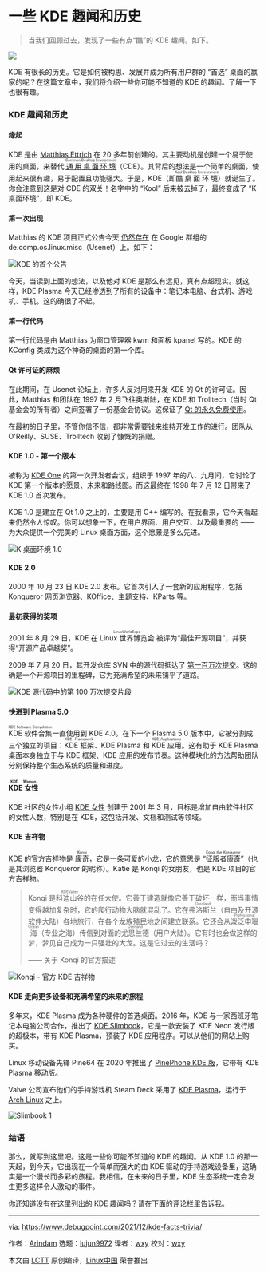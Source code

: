 [#]: subject: "Interesting KDE Facts and Trivia that You Should Know About"
[#]: via: "https://www.debugpoint.com/2021/12/kde-facts-trivia/"
[#]: author: "Arindam https://www.debugpoint.com/author/admin1/"
[#]: collector: "lujun9972"
[#]: translator: "wxy"
[#]: reviewer: "wxy"
[#]: publisher: "wxy"
[#]: url: "https://linux.cn/article-14299-1.html"

一些 KDE 趣闻和历史
======

> 当我们回顾过去，发现了一些有点“酷”的 KDE 趣闻。如下。

![](https://img.linux.net.cn/data/attachment/album/202202/23/193047v98lqj2mja9asvmj.jpg)

KDE 有很长的历史。它是如何被构思、发展并成为所有用户群的 “首选” 桌面的赢家的呢？在这篇文章中，我们将介绍一些你可能不知道的 KDE 的趣闻。了解一下也很有趣。

### KDE 趣闻和历史

#### 缘起

KDE 是由 [Matthias Ettrich][1] 在 20 多年前创建的。其主要动机是创建一个易于使用的桌面，来替代 <ruby>[通用桌面环境][2]<rt>Common Desktop Environment</rt></ruby>（CDE）。其背后的想法是一个简单的桌面，使用起来很有趣，易于配置且功能强大。于是，KDE（即<ruby>酷桌面环境<rt>Kool Desktop Environment</rt></ruby>）就诞生了。你会注意到这是对 CDE 的双关！名字中的 “Kool” 后来被去掉了，最终变成了 “K 桌面环境”，即 KDE。

#### 第一次出现

Matthias 的 KDE 项目正式公告今天 [仍然存在][3] 在 Google 群组的 de.comp.os.linux.misc（Usenet）上。如下：

![KDE 的首个公告][4]

今天，当读到上面的想法，以及他对 KDE 是那么有远见，真有点超现实。就这样，KDE Plasma 今天已经渗透到了所有的设备中：笔记本电脑、台式机、游戏机、手机。这的确很了不起。

#### 第一行代码

第一行代码是由 Matthias 为窗口管理器 kwm 和面板 kpanel 写的。KDE 的 KConfig 类成为这个神奇的桌面的第一个库。

#### Qt 许可证的麻烦

在此期间，在 Usenet 论坛上，许多人反对用来开发 KDE 的 Qt 的许可证。因此，Matthias 和团队在 1997 年 2 月飞往奥斯陆，在 KDE 和 Trolltech（当时 Qt 基金会的所有者）之间签署了一份基金会协议。这保证了 [Qt 的永久免费使用][5]。

在最初的日子里，不管你信不信，都非常需要钱来维持开发工作的进行。团队从 O'Reilly、SUSE、Trolltech 收到了慷慨的捐赠。

#### KDE 1.0 - 第一个版本

被称为 [KDE One][6] 的第一次开发者会议，组织于 1997 年的八、九月间，它讨论了 KDE 第一个版本的愿景、未来和路线图。而这最终在 1998 年 7 月 12 日带来了 KDE 1.0 首次发布。

KDE 1.0 是建立在 Qt 1.0 之上的，主要是用 C++ 编写的。在我看来，它今天看起来仍然令人惊叹。你可以想象一下，在用户界面、用户交互、以及最重要的 —— 为大众提供一个完美的 Linux 桌面方面，这个愿景是多么先进。

![K 桌面环境 1.0][7]

#### KDE 2.0

2000 年 10 月 23 日 KDE 2.0 发布。它首次引入了一套新的应用程序，包括 Konqueror 网页浏览器、KOffice、主题支持、KParts 等。

#### 最初获得的奖项

2001 年 8 月 29 日，KDE 在 <ruby>Linux 世界博览会<rt>LinuxWorldExpo</rt></ruby> 被评为“最佳开源项目”，并获得“开源产品卓越奖”。

2009 年 7 月 20 日，其开发仓库 SVN 中的源代码抵达了 [第一百万次提交][9]。这的确是一个开源项目的里程碑，它为充满希望的未来铺平了道路。

![KDE 源代码中的第 100 万次提交片段][10]

#### 快进到 Plasma 5.0

<ruby>KDE 软件合集<rt>KDE Software Compilation</rt></ruby>一直使用到 KDE 4.0。在下一个 Plasma 5.0 版本中，它被分割成三个独立的项目：<ruby>KDE 框架<rt>KDE Framework</rt></ruby>、KDE Plasma 和 <ruby>KDE 应用<rt>KDE Applications</rt></ruby>。这有助于 KDE Plasma 桌面本身独立于与 KDE 框架、KDE 应用的发布节奏。这种模块化的方法帮助团队分别保持整个生态系统的质量和进度。

#### <ruby>KDE 女性<rt>KDE Woman</rt></ruby>

KDE 社区的女性小组 [KDE 女性][11] 创建于 2001 年 3 月，目标是增加自由软件社区的女性人数，特别是在 KDE，这包括开发、文档和测试等领域。

#### KDE 吉祥物

KDE 的官方吉祥物是 <ruby>[康奇][12]<rt>Konqi</rt></ruby>，它是一条可爱的小龙，它的意思是 “<ruby>征服者康奇<rt>Konqi     the Konqueror</rt></ruby>”（也是其浏览器 Konqueror 的昵称）。Katie 是 Konqi 的女朋友，也是 KDE 项目的官方吉祥物。

> Konqi 是<ruby>科迪山谷<rt>KDEValley</rt></ruby>的在任大使。它善于建造就像它善于破坏一样，而当事情变得越加复杂时，它的爬行动物大脑就混乱了。它在<ruby>弗洛斯兰<rt>Flossland</rt></ruby>（自由及开源软件大陆）各地旅行，在各个龙族殖民地之间建立联系。它还会从<ruby>泼泛申瑙海<rt>Professional Ocean</rt></ruby>（专业之海）传信到对面的<ruby>尤思兰德<rt>Userland</rt></ruby>（用户大陆）。它有时也会做这样的梦，梦见自己成为一只强壮的大龙。这是它过去的生活吗？
>
> —— 关于 Konqi 的官方描述

![Konqi - 官方 KDE 吉祥物][13]

#### KDE 走向更多设备和充满希望的未来的旅程

多年来，KDE Plasma 成为各种硬件的首选桌面。2016 年，KDE 与一家西班牙笔记本电脑公司合作，推出了 [KDE Slimbook][14]，它是一款安装了 KDE Neon 发行版的超极本，带有 KDE Plasma，预装了 KDE 应用程序。可以从他们的网站上购买。

Linux 移动设备先锋 Pine64 在 2020 年推出了 [PinePhone KDE 版][15]，它带有 KDE Plasma 移动版。

Valve 公司宣布他们的手持游戏机 Steam Deck 采用了 [KDE Plasma][16]，运行于 [Arch Linux][17] 之上。

![Slimbook 1][18]

### 结语

那么，就写到这里吧。这是一些你可能不知道的 KDE 的趣闻。从 KDE 1.0 的那一天起，到今天，它出现在一个简单而强大的由 KDE 驱动的手持游戏设备里，这确实是一个漫长而多彩的旅程。我相信，在未来的日子里，KDE 生态系统一定会发生更多这样令人激动的事件。

你还知道没有在这里列出的 KDE 趣闻吗？请在下面的评论栏里告诉我。

--------------------------------------------------------------------------------

via: https://www.debugpoint.com/2021/12/kde-facts-trivia/

作者：[Arindam][a]
选题：[lujun9972][b]
译者：[wxy](https://github.com/wxy)
校对：[wxy](https://github.com/wxy)

本文由 [LCTT](https://github.com/LCTT/TranslateProject) 原创编译，[Linux中国](https://linux.cn/) 荣誉推出

[a]: https://www.debugpoint.com/author/admin1/
[b]: https://github.com/lujun9972
[1]: https://en.wikipedia.org/wiki/Matthias_Ettrich
[2]: https://sourceforge.net/projects/cdesktopenv/
[3]: https://groups.google.com/g/de.comp.os.linux.misc/c/SDbiV3Iat_s/m/zv_D_2ctS8sJ
[4]: https://www.debugpoint.com/wp-content/uploads/2021/12/KDE-Facts-and-Trivia-The-First-Announcement-1024x528.jpg
[5]: https://dot.kde.org/2016/01/13/qt-guaranteed-stay-free-and-open-%E2%80%93-legal-update
[6]: https://community.kde.org/KDE_Project_History/KDE_One_(Developer_Meeting)
[7]: https://www.debugpoint.com/wp-content/uploads/2021/12/K-Desktop-Environment-1.0.jpg
[8]: https://www.debugpoint.com/2020/07/kaos-2020-07-release/
[9]: https://marc.info/?l=kde-commits&m=124811211002267&w=2
[10]: https://www.debugpoint.com/wp-content/uploads/2021/12/Snippet-of-the-Millionth-Commit-in-KDE-Source-Code.jpg
[11]: https://community.kde.org/KDE_Women
[12]: https://community.kde.org/Konqi
[13]: https://www.debugpoint.com/wp-content/uploads/2021/12/Konqi-The-Official-KDE-Mascot.jpg
[14]: https://kde.slimbook.es/
[15]: https://www.debugpoint.com/2020/11/pinephone-kde-community-edition-plasma-mobile/
[16]: https://www.debugpoint.com/tag/kde-plasma
[17]: https://www.debugpoint.com/tag/arch-linux
[18]: https://www.debugpoint.com/wp-content/uploads/2020/07/Slimbook-1-1024x576.jpg
[19]: https://t.me/debugpoint
[20]: https://twitter.com/DebugPoint
[21]: https://www.youtube.com/c/debugpoint?sub_confirmation=1
[22]: https://facebook.com/DebugPoint
